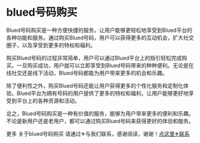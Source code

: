 # blued号码购买

Blued号码购买是一种方便快捷的服务，让用户能够更轻松地享受到Blued平台的各种功能和服务。通过购买Blued号码，用户可以获得更多的互动机会，扩大社交圈子，以及享受到更多的特权和福利。

购买Blued号码的过程非常简单，用户可以通过Blued平台上的指引轻松完成购买。一旦购买成功，用户就可以立即享受到Blued号码带来的种种便利。无论是在线社交还是线下活动，Blued号码都能为用户带来更多的机会和乐趣。

除了便利性之外，购买Blued号码还能让用户获得更多的个性化服务和定制化体验。Blued平台为拥有号码的用户提供了更多的特权和福利，让用户能够更好地享受到平台上的各种资源和活动。

总之，Blued号码购买是一种有价值的服务，能够为用户带来更多的便利和乐趣。不论是新用户还是老用户，都可以通过购买Blued号码来获得更好的体验和服务。

更多 关于blued号码购买 请通过✈与我们联系，感谢阅读，谢谢！[点这里✈联系](https://lm.k02.cc)